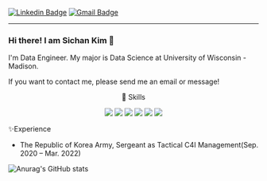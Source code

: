 [![Linkedin Badge](https://img.shields.io/badge/-LinkedIn-blue?style=flat-square&logo=Linkedin&logoColor=white&link=https://www.linkedin.com/in/sichan-kim-6584741a4/)](https://www.linkedin.com/in/sichan-kim-6584741a4/)  [![Gmail Badge](https://img.shields.io/badge/Gmail-d14836?style=flat-square&logo=Gmail&logoColor=white&link=mailto:sikim1080@gmail.com)](mailto:sikim1080@gmail.com)
- - -
### Hi there! I am Sichan Kim 👋
I'm Data Engineer.
My major is Data Science at University of Wisconsin - Madison.


If you want to contact me, please send me an email or message!       <p>       </p>






<div align="center">

🔭 Skills



<img src="https://img.shields.io/badge/Python-3776AB?style=for-the-badge&logo=Python&logoColor=white">  <img src="https://img.shields.io/badge/Eclipse IDE-2C2255?style=for-the-badge&logo=Eclipse IDE&logoColor=white">  <img src="https://img.shields.io/badge/PostgreSQL-4169E1?style=for-the-badge&logo=PostgreSQL&logoColor=white">  <img src="https://img.shields.io/badge/MYSQL-4479A1?style=for-the-badge&logo=MySQL&logoColor=white">  <img src="https://img.shields.io/badge/Tableau-E97627?style=for-the-badge&logo=Tableau&logoColor=white">  <img src="https://img.shields.io/badge/Amazon EC2-FF9900?style=for-the-badge&logo=Amazon EC2&logoColor=white">
</div>                  






✨Experience
- The Republic of Korea Army, Sergeant as Tactical C4I Management(Sep. 2020 – Mar. 2022)

<p></p>
<p></p>
<p></p>






![Anurag's GitHub stats](https://github-readme-stats.vercel.app/api?username=97Sichan&show_icons=true&theme=radical)


